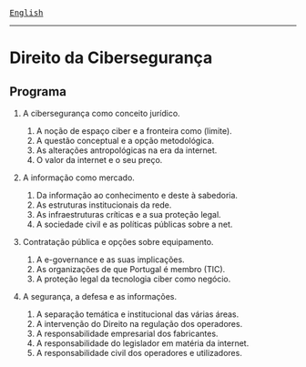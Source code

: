 [<kbd>English</kbd>](index_en.md)

---

# Direito da Cibersegurança

## Programa
1. A cibersegurança como conceito jurídico.
    1. A noção de espaço ciber e a fronteira como (limite).
    1. A questão conceptual e a opção metodológica.
    1. As alterações antropológicas na era da internet.
    1. O valor da internet e o seu preço.

1. A informação como mercado.
    1. Da informação ao conhecimento e deste à sabedoria.
    1. As estruturas institucionais da rede.
    1. As infraestruturas críticas e a sua proteção legal.
    1. A sociedade civil e as políticas públicas sobre a net. 
    
1. Contratação pública e opções sobre equipamento.
    1. A e-governance e as suas implicações.
    1. As organizações de que Portugal é membro (TIC).
    1. A proteção legal da tecnologia ciber como negócio.
    
1. A segurança, a defesa e as informações.
    1. A separação temática e institucional das várias áreas.
    1. A intervenção do Direito na regulação dos operadores. 
    1. A responsabilidade empresarial dos fabricantes.
    1. A responsabilidade do legislador em matéria da internet.
    1. A responsabilidade civil dos operadores e utilizadores.